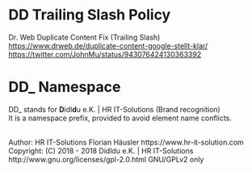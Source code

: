 # DD Trailing Slash Policy

Dr. Web Duplicate Content Fix (Trailing Slash)<br>
https://www.drweb.de/duplicate-content-google-stellt-klar/<br>
https://twitter.com/JohnMu/status/943076424130363392<br>

# DD_ Namespace
DD_ stands for  **D**idl**d**u e.K. | HR IT-Solutions (Brand recognition)                   <br>
It is a namespace prefix, provided to avoid element name conflicts.

<br>
Author: HR IT-Solutions Florian Häusler https://www.hr-it-solution.com                      <br>
Copyright: (C) 2018 - 2018 Didldu e.K. | HR IT-Solutions                                    <br>
http://www.gnu.org/licenses/gpl-2.0.html GNU/GPLv2 only
